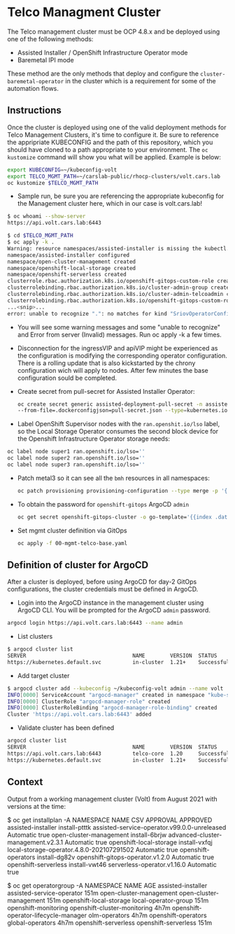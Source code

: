 # Telco Managment Cluster

The Telco management cluster must be OCP 4.8.x and be deployed using one of the following methods:
- Assisted Installer / OpenShift Infrastructure Operator mode
- Baremetal IPI mode

These method are the only methods that deploy and configure the `cluster-baremetal-operator` in the cluster which is a requirement for some of the automation flows.

## Instructions

Once the cluster is deployed using one of the valid deployment methods for Telco Management Clusters, it's time to configure it.  Be sure to reference the appripriate KUBECONFIG and the path of this repository, which you should have cloned to a path appropriate to your environment.  The `oc kustomize` command will show you what will be applied.  Example is below:

```bash
export KUBECONFIG=~/kubeconfig-volt
export TELCO_MGMT_PATH=~/carslab-public/rhocp-clusters/volt.cars.lab
oc kustomize $TELCO_MGMT_PATH
```

- Sample run, be sure you are referencing the appropriate kubeconfig for the Management cluster here, which in our case is volt.cars.lab!

```bash
$ oc whoami --show-server
https://api.volt.cars.lab:6443

$ cd $TELCO_MGMT_PATH
$ oc apply -k .
Warning: resource namespaces/assisted-installer is missing the kubectl.kubernetes.io/last-applied-configuration annotation which is required by oc apply. oc apply should only be used on resources created declaratively by either oc create --save-config or oc apply. The missing annotation will be patched automatically.
namespace/assisted-installer configured
namespace/open-cluster-management created
namespace/openshift-local-storage created
namespace/openshift-serverless created
clusterrole.rbac.authorization.k8s.io/openshift-gitops-custom-role created
clusterrolebinding.rbac.authorization.k8s.io/cluster-admin-group created
clusterrolebinding.rbac.authorization.k8s.io/cluster-admin-telcoadmin created
clusterrolebinding.rbac.authorization.k8s.io/openshift-gitops-custom-rolebinding created
...<snip>...
error: unable to recognize ".": no matches for kind "SriovOperatorConfig" in version "sriovnetwork.openshift.io/v1"
```

- You will see some warning messages and some "unable to recognize" and Error from server (Invalid) messages.  Run oc apply -k a few times.
- Disconnection for the ingressVIP and apiVIP might be experienced as the configuration is modifying the corresponding operator configuration. There is a rolling update that is also kickstarted by the chrony configuration wich will apply to nodes. After few minutes the base configuration sould be completed.

- Create secret from pull-secret for Assisted Installer Operator:

    ```bash
    oc create secret generic assisted-deployment-pull-secret -n assisted-installer \
    --from-file=.dockerconfigjson=pull-secret.json --type=kubernetes.io/dockerconfigjson
    ```

- Label OpenShift Supervisor nodes with the `ran.openshit.io/lso` label, so the Local Storage Operator consumes the second block device for the Openshift Infrastructure Operator storage needs:
```bash
oc label node super1 ran.openshift.io/lso=''
oc label node super2 ran.openshift.io/lso=''
oc label node super3 ran.openshift.io/lso=''
```

- Patch metal3 so it can see all the `bmh` resources in all namespaces:

    ```bash
    oc patch provisioning provisioning-configuration --type merge -p '{"spec":{"watchAllNamespaces": true}}'
    ```
- To obtain the password for `openshift-gitops` ArgoCD `admin`

    ```bash
    oc get secret openshift-gitops-cluster -o go-template='{{index .data "admin.password"}}' | base64 -d
    ```
- Set mgmt cluster definition via GitOps

    ```bash
    oc apply -f 00-mgmt-telco-base.yaml
    ```

## Definition of cluster for ArgoCD

After a cluster is deployed, before using ArgoCD for day-2 GitOps configurations, the cluster credentials must be defined in ArgoCD.

- Login into the ArgoCD instance in the management cluster using ArgoCD CLI. You will be prompted for the ArgoCD `admin` password.
```bash
argocd login https://api.volt.cars.lab:6443 --name admin
```
- List clusters
```bash
$ argocd cluster list
SERVER                                  NAME        VERSION  STATUS      MESSAGE
https://kubernetes.default.svc          in-cluster  1.21+    Successful
```
- Add target cluster
```bash
$ argocd cluster add --kubeconfig ~/kubeconfig-volt admin --name volt
INFO[0000] ServiceAccount "argocd-manager" created in namespace "kube-system"
INFO[0000] ClusterRole "argocd-manager-role" created
INFO[0000] ClusterRoleBinding "argocd-manager-role-binding" created
Cluster 'https://api.volt.cars.lab:6443' added
```
- Validate cluster has been defined
```bash
argocd cluster list
SERVER                                  NAME        VERSION  STATUS      MESSAGE
https://api.volt.cars.lab:6443          telco-core  1.20     Successful
https://kubernetes.default.svc          in-cluster  1.21+    Successful
```
## Context
Output from a working management cluster (Volt) from August 2021 with versions at the time:

$ oc get installplan -A
NAMESPACE                 NAME            CSV                                            APPROVAL    APPROVED
assisted-installer        install-ptttk   assisted-service-operator.v99.0.0-unreleased   Automatic   true
open-cluster-management   install-6brjw   advanced-cluster-management.v2.3.1             Automatic   true
openshift-local-storage   install-vxfqj   local-storage-operator.4.8.0-202107291502      Automatic   true
openshift-operators       install-dg82v   openshift-gitops-operator.v1.2.0               Automatic   true
openshift-serverless      install-vwt46   serverless-operator.v1.16.0                    Automatic   true

$ oc get operatorgroup -A
NAMESPACE                              NAME                           AGE
assisted-installer                     assisted-service-operator      151m
open-cluster-management                open-cluster-management        151m
openshift-local-storage                local-operator-group           151m
openshift-monitoring                   openshift-cluster-monitoring   4h7m
openshift-operator-lifecycle-manager   olm-operators                  4h7m
openshift-operators                    global-operators               4h7m
openshift-serverless                   openshift-serverless           151m
